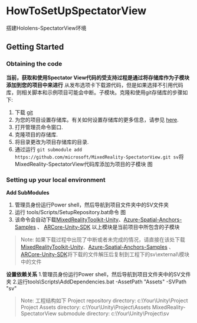 # HowToSetUpSpectatorView
搭建Hololens-SpectatorView环境
## Getting Started

### Obtaining the code

**当前，获取和使用Spectator View代码的受支持过程是通过将存储库作为子模块添加到您的项目中来进行** 从发布选项卡下载源代码，但是如果选择不引用代码库，则相关脚本和示例项目可能会中断。子模块。克隆和使用git存储库的步骤如下:

1. 下载 [git](https://git-scm.com/downloads)
2. 为您的项目设置存储库。有关如何设置存储库的更多信息，请参见 [here](https://help.github.com/en/articles/create-a-repo).
3. 打开管理员命令窗口.
4. 克隆项目的存储库.
5. 将目录更改为项目存储库的目录.
6. 通过运行 `git submodule add https://github.com/microsoft/MixedReality-SpectatorView.git sv`将MixedReality-SpectatorView代码库添加为项目的子模块
图

### Setting up your local environment

**Add SubModules**
1. 管理员身份运行Power shell，然后导航到项目文件夹中的SV文件夹
2. 运行 tools/Scripts/SetupRepository.bat命令
图
3. 该命令会自动下载[MixedRealityToolkit-Unity](https://github.com/microsoft/MixedRealityToolkit-Unity)、[Azure-Spatial-Anchors-Samples](https://github.com/Azure/azure-spatial-anchors-samples) 、 [ARCore-Unity-SDK](https://github.com/google-ar/arcore-unity-sdk)
以上模块是当前项目中所包含的子模块

>Note: 如果下载过程中出现了中断或者未完成的情况，请直接在该处下载[MixedRealityToolkit-Unity](https://github.com/microsoft/MixedRealityToolkit-Unity/tree/b7dbeb6e9b14355ed176a388ddac3e4a4a1946f9)、[Azure-Spatial-Anchors-Samples](https://github.com/Azure/azure-spatial-anchors-samples/tree/61a1e390cb09ab7544da9304460f5b88e331a3ef) 、 [ARCore-Unity-SDK](https://github.com/google-ar/arcore-unity-sdk/tree/05829541bdf24c6dcbbeb5976dc1673c6a482471)将下载的文件解压后复制到工程下的sv\external\模块中的文件

**设置依赖关系**
1.管理员身份运行Power shell，然后导航到项目文件夹中的SV文件夹
2.运行tools\Scripts\AddDependencies.bat -AssetPath "Assets" -SVPath "sv"

>Note: 工程结构如下
Project repository directory: c:\Your\Unity\Project
Project Assets directory: c:\Your\Unity\Project\Assets
MixedReality-SpectatorView submodule directory: c:\Your\Unity\Project\sv
